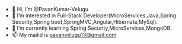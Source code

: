 - 👋 Hi, I’m @PavanKumar-Velugu
- 👀 I’m interested in Full-Stack Developer(MicroServices,Java,Spring Security,Spring boot,SpringMVC,Angular,Hibernate,MySql).
- 🌱 I’m currently learning Spring Security,MicroServices,MongoDB.
- 📫 My mailid is pavanvelugu13@gmail.com

<!---
PavanKumar-Velugu/PavanKumar-Velugu is a ✨ special ✨ repository because its `README.md` (this file) appears on your GitHub profile.
You can click the Preview link to take a look at your changes.
--->
